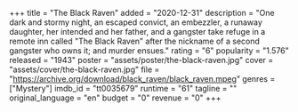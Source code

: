 +++
title = "The Black Raven"
added = "2020-12-31"
description = "One dark and stormy night, an escaped convict, an embezzler,  a runaway daughter, her intended and her father, and a gangster take refuge in a remote inn called \"The Black Raven\" after the nickname of a second gangster who owns it; and murder ensues."
rating = "6"
popularity = "1.576"
released = "1943"
poster = "assets/poster/the-black-raven.jpg"
cover = "assets/cover/the-black-raven.jpg"
file = "https://archive.org/download/black_raven/black_raven.mpeg"
genres = ["Mystery"]
imdb_id = "tt0035679"
runtime = "61"
tagline = ""
original_language = "en"
budget = "0"
revenue = "0"
+++